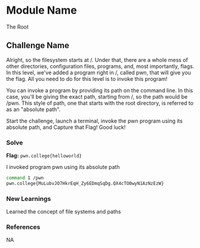 # Module Name 
The Root

## Challenge Name
Alright, so the filesystem starts at /. Under that, there are a whole mess of other directories, configuration files, programs, and, most importantly, flags. In this level, we've added a program right in /, called pwn, that will give you the flag. All you need to do for this level is to invoke this program!

You can invoke a program by providing its path on the command line. In this case, you'll be giving the exact path, starting from /, so the path would be /pwn. This style of path, one that starts with the root directory, is referred to as an "absolute path".

Start the challenge, launch a terminal, invoke the pwn program using its absolute path, and Capture that Flag! Good luck!

### Solve
**Flag:** `pwn.college{helloworld}`

I invoked program pwn using its absolute path
```bash
command 1 /pwn
pwn.college{MuLubvJO7HkrEqH_Zy6EDmqSqDg.QX4cTO0wyN1AzNzEzW}
```

### New Learnings
Learned the concept of file systems and paths
### References 
NA